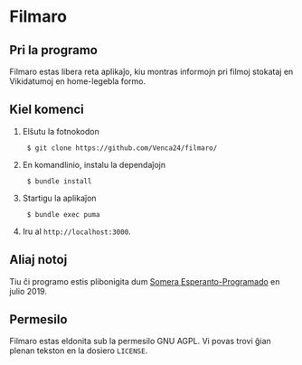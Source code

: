 # Filmaro

## Pri la programo

Filmaro estas libera reta aplikaĵo, kiu montras informojn pri filmoj stokataj en Vikidatumoj en home-legebla formo.

## Kiel komenci

1. Elŝutu la fotnokodon

        $ git clone https://github.com/Venca24/filmaro/

2. En komandlinio, instalu la dependaĵojn

        $ bundle install

3. Startigu la aplikaĵon

        $ bundle exec puma

4. Iru al `http://localhost:3000`.

## Aliaj notoj

Tiu ĉi programo estis plibonigita dum [Somera Esperanto-Programado](http://sep.ikso.net/) en julio 2019.

## Permesilo

Filmaro estas eldonita sub la permesilo GNU AGPL. Vi povas trovi ĝian plenan tekston en la dosiero `LICENSE`.
